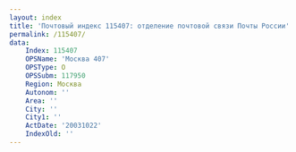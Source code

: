 ```yaml
---
layout: index
title: 'Почтовый индекс 115407: отделение почтовой связи Почты России'
permalink: /115407/
data:
    Index: 115407
    OPSName: 'Москва 407'
    OPSType: О
    OPSSubm: 117950
    Region: Москва
    Autonom: ''
    Area: ''
    City: ''
    City1: ''
    ActDate: '20031022'
    IndexOld: ''
---
```

